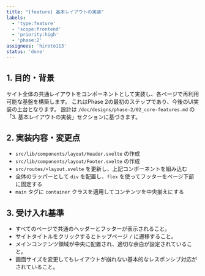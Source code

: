 ```yaml
---
title: "[feature] 基本レイアウトの実装"
labels:
  - 'type:feature'
  - 'scope:frontend'
  - 'priority:high'
  - 'phase:2'
assignees: 'hiroto113'
status: 'done'
---
```


## 1. 目的・背景
サイト全体の共通レイアウトをコンポーネントとして実装し、各ページで再利用可能な基盤を構築します。
これはPhase 2の最初のステップであり、今後のUI実装の土台となります。
設計は `/doc/designs/phase-2/02_core-features.md` の「3. 基本レイアウトの実装」セクションに基づきます。

## 2. 実装内容・変更点
- `src/lib/components/layout/Header.svelte` の作成
- `src/lib/components/layout/Footer.svelte` の作成
- `src/routes/+layout.svelte` を更新し、上記コンポーネントを組み込む
- 全体のラッパーとして `div` を配置し、`flex` を使ってフッターをページ下部に固定する
- `main` タグに `container` クラスを適用してコンテンツを中央揃えにする

## 3. 受け入れ基準
- すべてのページで共通のヘッダーとフッターが表示されること。
- サイトタイトルをクリックするとトップページ `/` に遷移すること。
- メインコンテンツ領域が中央に配置され、適切な余白が設定されていること。
- 画面サイズを変更してもレイアウトが崩れない基本的なレスポンシブ対応がされていること。 